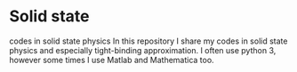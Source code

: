 # Solid state
 codes in solid state physics
In this repository I share my codes in solid state physics and especially tight-binding approximation. I often use python 3, however some times I use Matlab and Mathematica too.
